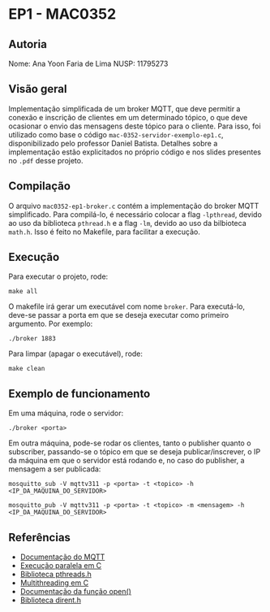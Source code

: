 # EP1 - MAC0352

## Autoria

Nome: Ana Yoon Faria de Lima
NUSP: 11795273

## Visão geral

Implementação simplificada de um broker MQTT, que deve permitir a conexão e inscrição de clientes em um determinado tópico, o que deve ocasionar o envio das mensagens deste tópico para o cliente. Para isso, foi utilizado como base o código `mac-0352-servidor-exemplo-ep1.c`, disponibilizado pelo professor Daniel Batista. Detalhes sobre a implementação estão explicitados no próprio código e nos slides presentes no `.pdf` desse projeto.

## Compilação

O arquivo `mac0352-ep1-broker.c` contém a implementação do broker MQTT simplificado. Para compilá-lo, é necessário colocar a flag `-lpthread`, devido ao uso da biblioteca `pthread.h` e a flag `-lm`, devido ao uso da bilbioteca `math.h`. Isso é feito no Makefile, para facilitar a execução.

## Execução

Para executar o projeto, rode:

```
make all
```
O makefile irá gerar um executável com nome `broker`. Para executá-lo, deve-se passar a porta em que se deseja executar como primeiro argumento. Por exemplo:
```
./broker 1883
```
Para limpar (apagar o executável), rode:
```
make clean
```
## Exemplo de funcionamento

Em uma máquina, rode o servidor:
```
./broker <porta>
```

Em outra máquina, pode-se rodar os clientes, tanto o publisher quanto o subscriber, passando-se o tópico em que se deseja publicar/inscrever, o IP da máquina em que o servidor está rodando e, no caso do publisher, a mensagem a ser publicada:

```
mosquitto_sub -V mqttv311 -p <porta> -t <topico> -h <IP_DA_MAQUINA_DO_SERVIDOR>
```

```
mosquitto_pub -V mqttv311 -p <porta> -t <topico> -m <mensagem> -h <IP_DA_MAQUINA_DO_SERVIDOR>
```

## Referências

- [Documentação do MQTT](http://docs.oasis-open.org/mqtt/mqtt/v3.1.1/mqtt-v3.1.1.html)
- [Execução paralela em C](https://stackoverflow.com/questions/10818658/parallel-execution-in-c-program)
- [Biblioteca pthreads.h](https://man7.org/linux/man-pages/man7/pthreads.7.html)
- [Multithreading em C](https://www.geeksforgeeks.org/multithreading-c-2/)
- [Documentação da função open()](https://linux.die.net/man/3/open)
- [Biblioteca dirent.h](https://www.decodeschool.com/C-Programming/File-Operations/C-Program-to-read-all-the-files-located-in-the-specific-directory)

